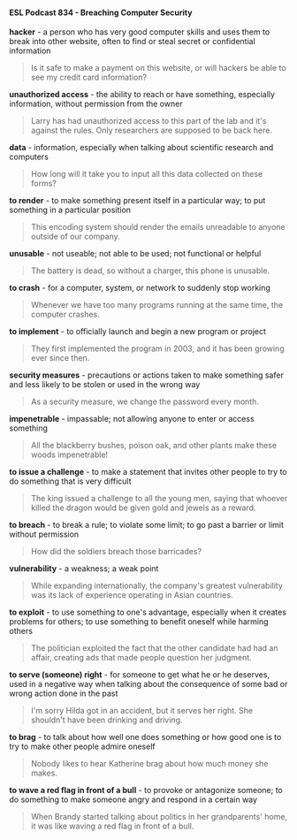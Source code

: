 #### ESL Podcast 834 - Breaching Computer Security

**hacker** - a person who has very good computer skills and uses them to break
into other website, often to find or steal secret or confidential information

> Is it safe to make a payment on this website, or will hackers be able to see my
credit card information?

**unauthorized access** - the ability to reach or have something, especially
information, without permission from the owner

> Larry has had unauthorized access to this part of the lab and it's against the
rules. Only researchers are supposed to be back here.

**data** - information, especially when talking about scientific research and
computers

> How long will it take you to input all this data collected on these forms?

**to render** - to make something present itself in a particular way; to put
something in a particular position

> This encoding system should render the emails unreadable to anyone outside
of our company.

**unusable** - not useable; not able to be used; not functional or helpful

> The battery is dead, so without a charger, this phone is unusable.

**to crash** - for a computer, system, or network to suddenly stop working

> Whenever we have too many programs running at the same time, the computer
crashes.

**to implement** - to officially launch and begin a new program or project

> They first implemented the program in 2003, and it has been growing ever
since then.

**security measures** - precautions or actions taken to make something safer and
less likely to be stolen or used in the wrong way

> As a security measure, we change the password every month.

**impenetrable** - impassable; not allowing anyone to enter or access something

> All the blackberry bushes, poison oak, and other plants make these woods
impenetrable!

**to issue a challenge** - to make a statement that invites other people to try to do
something that is very difficult

> The king issued a challenge to all the young men, saying that whoever killed
the dragon would be given gold and jewels as a reward.

**to breach** - to break a rule; to violate some limit; to go past a barrier or limit
without permission

> How did the soldiers breach those barricades?

**vulnerability** - a weakness; a weak point

> While expanding internationally, the company's greatest vulnerability was its
lack of experience operating in Asian countries.

**to exploit** - to use something to one's advantage, especially when it creates
problems for others; to use something to benefit oneself while harming others

> The politician exploited the fact that the other candidate had had an affair,
creating ads that made people question her judgment.

**to serve (someone) right** - for someone to get what he or he deserves, used in
a negative way when talking about the consequence of some bad or wrong
action done in the past

> I'm sorry Hilda got in an accident, but it serves her right. She shouldn't have
been drinking and driving.

**to brag** - to talk about how well one does something or how good one is to try to
make other people admire oneself

> Nobody likes to hear Katherine brag about how much money she makes.

**to wave a red flag in front of a bull** - to provoke or antagonize someone; to do
something to make someone angry and respond in a certain way

> When Brandy started talking about politics in her grandparents' home, it was
like waving a red flag in front of a bull.

